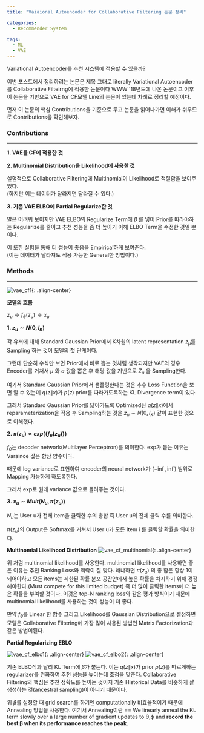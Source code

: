 ```yaml
---
title: "Vaiaional Autoencoder for Collaborative Filtering 논문 정리"

categories:
  - Recommender System

tags:
  - ML
  - VAE
---
```


Variational Autoencoder를 추천 시스템에 적용할 수 있을까?

이번 포스트에서 정리하려는 논문은 제목 그대로 literally 
Variational Autoencoder를 Collaborative Filteirng에 적용한 논문이다 
WWW '18년도에 나온 논문이고 이후 이 논문을 기반으로 VAE for CF모델 Line의 논문이 있는데 차례로 정리할 예정이다.

먼저 이 논문의 핵심 Contributions을 기준으로 두고 논문을 읽어나가면 이해가 쉬우므로 Contributions을 확인해보자.

### Contributions
---
**1. VAE를 CF에 적용한 것**

**2. Multinomial Distribution을 Likelihood에 사용한 것**

  실험적으로 Collaborative Filtering에 Multinomial이 Likelihood로 적절함을 보여주었다.  
  (하지만 이는 데이터가 달라지면 달라질 수 있다.)

**3. 기존 VAE ELBO에 Partial Regularize한 것**

  말은 어려워 보이지만 VAE ELBO의 Regularize Term에 $\beta$ 를 넣어 Prior를 따라야하는 Regularize를 줄이고 추천 성능을 좀 더 높이기 이해 ELBO Term을 수정한 것일 뿐이다. 
  
  이 또한 실험을 통해 더 성능이 좋음을 Empirical하게 보여준다.  
  (이는 데이터가 달라져도 적용 가능한 General한 방법이다.)


### Methods
---

![vae_cf1](https://namu-tree-kim.github.io/assets/images/vae_cf1.PNG "vae_cf1"){: .align-center}

**모델의 흐름**

$z_{u} \to f_{\theta}(z_{u}) \to x_{u}$


**1. $z_{u} \sim N(0, I_{K})$**

각 유저에 대해 Standard Gaussian Prior에서 K차원의 latent representation $z_{\mu}$를 Sampling 하는 것이 모델의 첫 단계이다. 

그런데 단순히 수식만 보면 Prior에서 바로 뽑는 것처럼 생각되지만 VAE의 경우 Encoder를 거쳐서 $\mu$ 와  $\sigma$ 값을 뽑은 후 해당 값을 기반으로 $Z_u$ 을 Sampling한다. 

여기서 Standard Gaussian Prior에서 샘플링한다는 것은 추후 Loss Function을 보면 알 수 있는데 $q(z\|x)$가 $p(z)$ prior를 따라가도록하는 KL Divergence term이 있다.  

그래서 Standard Gaussian Prior를 닮아가도록 Optimized된 $q(z\|x)$에서 reparameterization을 적용 후 Sampling하는 것을 $z_{u} \sim N(0, I_{K})$ 같이 표현한 것으로 이해했다.

**2. $\pi(z_u) \propto exp(\{f_{\theta}(z_{u})\})$**

$f_{\theta}$는 decoder network(Multilayer Perceptron)를 의미한다. exp가 붙는 이유는 Varaince 값은 항상 양수이다.

때문에 log variance로 표현하여 encoder의 neural network가 $(- \inf, \inf)$ 범위로 Mapping 가능하게 하도록한다. 

그래서 exp로 원래 variance 값으로 돌려주는 것이다.

**3. $x_u \sim Mult(N_u, \pi(z_u))$**

$N_u$는 User u가 전체 item을 클릭한 수의 총합 즉 User u의 전체 클릭 수를 의미한다. 

$\pi(z_u)$의 Output은 Softmax를 거쳐서 User u가 모든 Item i 를 클릭할 확률을 의미한다.


**Multinomial Likelihood Distribution**
![vae_cf_multinomial](https://namu-tree-kim.github.io/assets/images/vae_cf_multinomial.PNG "vae_cf_multinomial"){: .align-center}

위 처럼 multinomial likelihood를 사용한다. multinomial likelihood를 사용하면 좋은 이유는 추천 Ranking Loss와 맥락이 잘 맞다. 왜냐하면 $\pi(z_u)$ 의 총 합은 항상 1이 되어야하고 모든 items는 제한된 확률 분포 공간안에서 높은 확률을 차지하기 위해 경쟁해야한다.(Must compete for this limited budget) 즉 더 많이 클릭한 items에 더 높은 확률을 부여할 것이다.  이것은 top-N ranking loss와 같은 평가 방식이기 때문에 multinomial likelihood를 사용하는 것이 성능이 더 좋다.

만약 $f_{\theta}$를 Linear 한 함수 그리고 Likelihood를 Gaussian Distribution으로 설정하면 모델은 Collaborative Filtering에 가장 많이 사용된 방법인 Matrix Factorization과 같은 방법이된다.



**Partial Regularizing EBLO**

![vae_cf_elbo1](https://namu-tree-kim.github.io/assets/images/vae_cf_elbo1.PNG "vae_cf_elbo1"){: .align-center}
![vae_cf_elbo2](https://namu-tree-kim.github.io/assets/images/vae_cf_elbo2.PNG "vae_cf_elbo2"){: .align-center}

기존 ELBO식과 달리 KL Term에 $\beta$가 붙는다. 이는 $q(z\|x)$가 prior $p(z)$를 따르게하는 regularizer를 완화하여 추천 성능을 높이는데 초점을 맞춘다.
Collaborative Filtering의 핵심은 추천 정확도를 높이는 것이지 기존 Historical Data를 비슷하게 잘 생성하는 것(ancestral sampling)이 아니기 때문이다.

위 $\beta$를 설정할 때 grid search를 하기엔 computationally 비효율적이기 때문에 Annealing 방법을 사용한다. 
여기서 Annealing이란 == We linearly anneal the KL term slowly over a large number of gradient updates to θ,ϕ and **record the best β when its performance reaches the peak**.